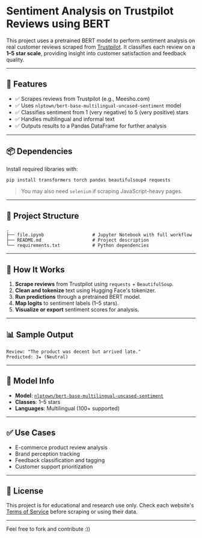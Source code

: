 # Sentiment Analysis on Trustpilot Reviews using BERT

This project uses a pretrained BERT model to perform sentiment analysis on real customer reviews scraped from [Trustpilot](https://www.trustpilot.com/review/meesho.com). It classifies each review on a **1–5 star scale**, providing insight into customer satisfaction and feedback quality.

---

## 🚀 Features

* ✅ Scrapes reviews from Trustpilot (e.g., Meesho.com)
* ✅ Uses `nlptown/bert-base-multilingual-uncased-sentiment` model
* ✅ Classifies sentiment from 1 (very negative) to 5 (very positive) stars
* ✅ Handles multilingual and informal text
* ✅ Outputs results to a Pandas DataFrame for further analysis

---

## 📦 Dependencies

Install required libraries with:

```bash
pip install transformers torch pandas beautifulsoup4 requests
```

> You may also need `selenium` if scraping JavaScript-heavy pages.

---

## 📂 Project Structure

```text
.
├── file.ipynb                  # Jupyter Notebook with full workflow
├── README.md                   # Project description
└── requirements.txt            # Python dependencies
```

---

## 🧪 How It Works

1. **Scrape reviews** from Trustpilot using `requests` + `BeautifulSoup`.
2. **Clean and tokenize** text using Hugging Face's tokenizer.
3. **Run predictions** through a pretrained BERT model.
4. **Map logits** to sentiment labels (1–5 stars).
5. **Visualize or export** sentiment scores for analysis.

---

## 📊 Sample Output

```text
Review: "The product was decent but arrived late."
Predicted: 3★ (Neutral)
```

---

## 📘 Model Info

* **Model**: [`nlptown/bert-base-multilingual-uncased-sentiment`](https://huggingface.co/nlptown/bert-base-multilingual-uncased-sentiment)
* **Classes**: 1–5 stars
* **Languages**: Multilingual (100+ supported)

---

## ✅ Use Cases

* E-commerce product review analysis
* Brand perception tracking
* Feedback classification and tagging
* Customer support prioritization

---

## 📄 License

This project is for educational and research use only. Check each website's [Terms of Service](https://legal.trustpilot.com/) before scraping or using their data.

---
Feel free to fork and contribute :))


